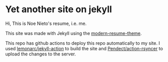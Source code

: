 # Yet another site on jekyll

Hi, This is Noe Nieto's resume, i.e. me.

This site was made with Jekyll using the [modern-resume-theme](https://github.com/sproogen/modern-resume-theme).

This repo has github actions to deploy this repo automatically to my site. I
used [lemonarc/jekyll-action](https://github.com/helaili/jekyll-action) to build
the site and [Pendect/action-rsyncer](https://github.com/Pendect/action-rsyncer)
to upload the changes to the server.
